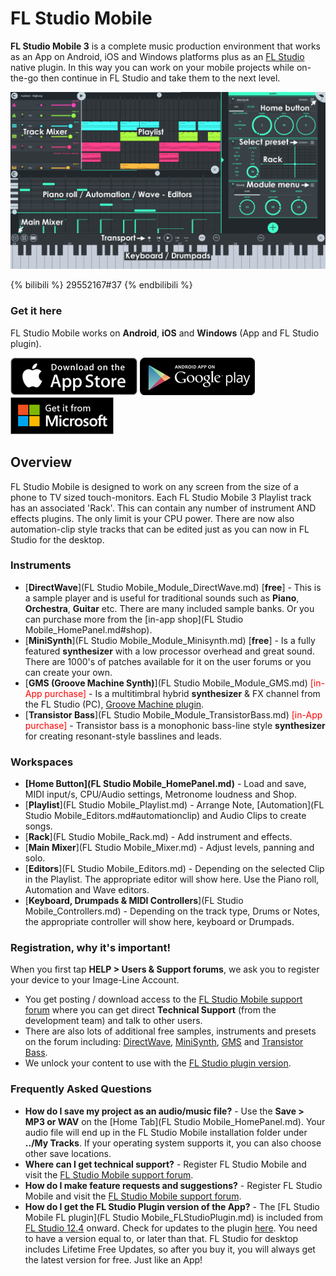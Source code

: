 # FL Studio Mobile

**FL Studio Mobile 3** is a complete music production environment that works as an App on Android, iOS and Windows platforms plus as an [FL Studio](https://www.image-line.com/flstudio/) native plugin. In this way you can work on your mobile projects while on-the-go then continue in FL Studio and take them to the next level.

![Main Interface](../assets/images/MainUI.png)

{% bilibili %} 29552167#37 {% endbilibili %}

### Get it here

FL Studio Mobile works on **Android**, **iOS** and **Windows** (App and FL Studio plugin).

[![Apple Store](../assets/stores/AppleStore.png)](https://itunes.apple.com/app/fl-studio-mobile-hd/id432850619) [![Google Play](../assets/stores/GooglePlay.png)](https://play.google.com/store/apps/details?id=com.imageline.FLM) [![Microsoft Store](../assets/stores/MicrosoftStore.png)](https://www.microsoft.com/store/apps/9nblggh1zjcr)


## Overview

FL Studio Mobile is designed to work on any screen from the size of a phone to TV sized touch-monitors. Each FL Studio Mobile 3 Playlist track has an associated 'Rack'. This can contain any number of instrument AND effects plugins. The only limit is your CPU power. There are now also automation-clip style tracks that can be edited just as you can now in FL Studio for the desktop.

### Instruments

- [**DirectWave**](FL Studio Mobile_Module_DirectWave.md) [**free**] - This is a sample player and is useful for traditional sounds such as **Piano**, **Orchestra**, **Guitar** etc. There are many included sample banks. Or you can purchase more from the [in-app shop](FL Studio Mobile_HomePanel.md#shop).
- [**MiniSynth**](FL Studio Mobile_Module_Minisynth.md) [**free**] - Is a fully featured **synthesizer** with a low processor overhead and great sound. There are 1000's of patches available for it on the user forums or you can create your own.
- [**GMS (Groove Machine Synth)**](FL Studio Mobile_Module_GMS.md) <font color="red">[in-App purchase]</font> - Is a multitimbral hybrid **synthesizer** & FX channel from the FL Studio (PC), [Groove Machine plugin](https://www.image-line.com/support/FLHelp/html/plugins/GMS.htm).
- [**Transistor Bass**](FL Studio Mobile_Module_TransistorBass.md) <font color="red">[in-App purchase]</font> - Transistor bass is a monophonic bass-line style **synthesizer** for creating resonant-style basslines and leads.

### Workspaces

- **[Home Button](FL Studio Mobile_HomePanel.md)** - Load and save, MIDI input/s, CPU/Audio settings, Metronome loudness and Shop.
- [**Playlist**](FL Studio Mobile_Playlist.md) - Arrange Note, [Automation](FL Studio Mobile_Editors.md#automationclip) and Audio Clips to create songs.
- [**Rack**](FL Studio Mobile_Rack.md) - Add instrument and effects.
- [**Main Mixer**](FL Studio Mobile_Mixer.md) - Adjust levels, panning and solo.
- [**Editors**](FL Studio Mobile_Editors.md) - Depending on the selected Clip in the Playlist. The appropriate editor will show here. Use the Piano roll, Automation and Wave editors.
- [**Keyboard, Drumpads & MIDI Controllers**](FL Studio Mobile_Controllers.md) - Depending on the track type, Drums or Notes, the appropriate controller will show here, keyboard or Drumpads.

### Registration, why it's important!

When you first tap **HELP > Users & Support forums**, we ask you to register your device to your Image-Line Account.

- You get posting / download access to the [FL Studio Mobile support forum](https://support.image-line.com/redirect/flmobile_forum) where you can get direct **Technical Support** (from the development team) and talk to other users.
- There are also lots of additional free samples, instruments and presets on the forum including: [DirectWave](https://forum.image-line.com/viewtopic.php?f=1964&t=78796), [MiniSynth](https://forum.image-line.com/viewtopic.php?f=1964&t=119657), [GMS](https://forum.image-line.com/viewtopic.php?f=1964&t=164423) and [Transistor Bass](https://forum.image-line.com/viewtopic.php?f=1964&t=164424).
- We unlock your content to use with the [FL Studio plugin version](https://support.image-line.com/redirect/flstudiomobile_plugin).

### Frequently Asked Questions

- **How do I save my project as an audio/music file?** - Use the **Save > MP3 or WAV** on the [Home Tab](FL Studio Mobile_HomePanel.md). Your audio file will end up in the FL Studio Mobile installation folder under **../My Tracks**. If your operating system supports it, you can also choose other save locations.
- **Where can I get technical support?** - Register FL Studio Mobile and visit the [FL Studio Mobile support forum](https://support.image-line.com/redirect/flmobile_forum).
- **How do I make feature requests and suggestions?** - Register FL Studio Mobile and visit the [FL Studio Mobile support forum](https://support.image-line.com/redirect/flmobile_forum).
- **How do I get the FL Studio Plugin version of the App?** - The [FL Studio Mobile FL plugin](FL Studio Mobile_FLStudioPlugin.md) is included from [FL Studio 12.4](https://www.image-line.com/downloads/flstudiodownload.html) onward. Check for updates to the plugin [here](https://support.image-line.com/redirect/flmobile_flplugin). You need to have a version equal to, or later than that. FL Studio for desktop includes Lifetime Free Updates, so after you buy it, you will always get the latest version for free. Just like an App!
